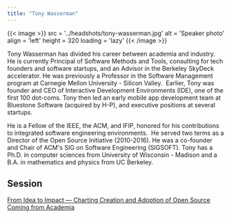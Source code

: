 ```yaml
---
title: "Tony Wasserman"
---
```


{{< image >}}
src = '../headshots/tony-wasserman.jpg'
alt = 'Speaker photo'
align = 'left'
height = 320
loading = 'lazy'
{{< /image >}}

Tony Wasserman has divided his career between academia and industry. He is currently Principal of Software Methods and Tools, consulting for tech founders and software startups, and an Advisor in the Berkeley SkyDeck accelerator. He was previously a Professor in the Software Management program at Carnegie Mellon University - Silicon Valley.  Earlier, Tony was founder and CEO of Interactive Development Environments (IDE), one of the first 100 dot-coms. Tony then led an early mobile app development team at Bluestone Software (acquired by H-P), and executive positions at several startups. 

He is a Fellow of the IEEE, the ACM, and IFIP, honored for his contributions to integrated software engineering environments. 
He served two terms as a Director of the Open Source Initiative (2010-2016). He was a co-founder and Chair of ACM's SIG on Software Engineering (SIGSOFT). Tony has a Ph.D. in computer sciences from University of Wisconsin - Madison and a B.A. in mathematics and physics from UC Berkeley.

## Session

[From Idea to Impact — Charting Creation and Adoption of Open Source Coming from Academia](../sessions/from-idea-to-impact.md)
